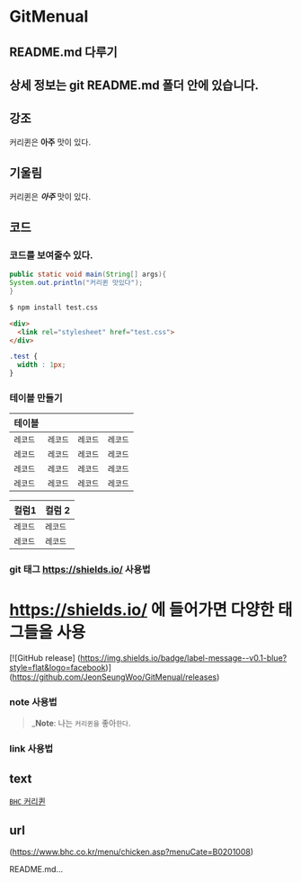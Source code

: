 ﻿# GitMenual


## README.md  다루기
## 상세 정보는 git README.md 폴더 안에 있습니다. 

## 강조

커리퀸은 **아주** 맛이 있다.

## 기울림

커리퀸은 ***아주*** 맛이 있다.

## 코드
### 코드를 보여줄수 있다.

``` java
public static void main(String[] args){
System.out.println("커리퀸 맛있다");
}
```

```bash
$ npm install test.css
```

```html
<div>
  <link rel="stylesheet" href="test.css">
</div>
```

```css
.test {
  width : 1px;
}
```

### 테이블 만들기

| 테이블            |                    |                     |                      |
| ----------------- | ------------------ | ------------------- | -------------------- |
| `레코드`          | `레코드`           | `레코드`            | `레코드`             |
| `레코드`          | `레코드`           | `레코드`            | `레코드`             |
| `레코드`          | `레코드`           | `레코드`            | `레코드`             |
| `레코드`          | `레코드`           | `레코드`            | `레코드`             |

| 컬럼1      | 컬럼 2     |
| ---------- | ---------- |
| `레코드`   | `레코드`   |
| `레코드`   | `레코드`   |


### git 태그   https://shields.io/ 사용법
# https://shields.io/ 에 들어가면 다양한 태그들을 사용

[![GitHub release] (https://img.shields.io/badge/label-message--v0.1-blue?style=flat&logo=facebook)]
(https://github.com/JeonSeungWoo/GitMenual/releases)
### note 사용법

> _**Note**: 나는 `커리퀸을` 좋아`한다`.


### link 사용법 

## text
[`BHC` 커리퀸](https://www.bhc.co.kr/menu/chicken.asp?menuCate=B0201008)

## url
(https://www.bhc.co.kr/menu/chicken.asp?menuCate=B0201008)


README.md...
